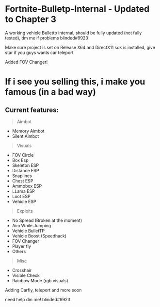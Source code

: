 # Fortnite-Bulletp-Internal - Updated to Chapter 3
A working vehicle Bullettp internal, should be fully updated (not fully tested), dm me if problems blinded#9923

Make sure project is set on Release X64 and DirectX11 sdk is installed, give star if you guys wants car teleport

Added FOV Changer!

# If i see you selling this, i make you famous (in a bad way)

## Current features:

> Aimbot
 - Memory Aimbot
 - Silent Aimbot

> Visuals

 - FOV Circle
 - Box Esp
 - Skeleton ESP
 - Distance ESP
 - Snaplines
 - Chest ESP
 - Ammobox ESP
 - LLama ESP
 - Loot ESP
 - Vehicle ESP

> Exploits

 - No Spread (Broken at the moment)
 - Aim While Jumping
 - Vehicle BulletTP
 - Vehicle Boost (Speedhack)
 - FOV Changer
 - Player fly
 - Others

> Misc

 - Crosshair
 - Visible Check
 - Rainbow Mode (rgb visuals)


Adding Carfly, teleport and more soon

need help dm me! blinded#9923
